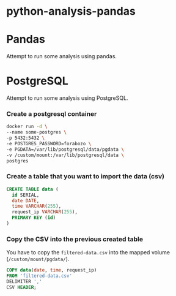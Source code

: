# python-analysis-pandas

# Pandas

Attempt to run some analysis using pandas.

# PostgreSQL

Attempt to run some analysis using PostgreSQL.

### Create a postgresql container

```bash
docker run -d \
--name some-postgres \
-p 5432:5432 \
-e POSTGRES_PASSWORD=forabozo \
-e PGDATA=/var/lib/postgresql/data/pgdata \
-v /custom/mount:/var/lib/postgresql/data \
postgres
```

### Create a table that you want to import the data (csv)

```sql
CREATE TABLE data (
  id SERIAL,
  date DATE,
  time VARCHAR(255),
  request_ip VARCHAR(255),
  PRIMARY KEY (id)
)
```

### Copy the CSV into the previous created table
You have to copy the `filtered-data.csv` into the mapped volume (`/custom/mount/pgdata/`).

```sql
COPY data(date, time, request_ip)
FROM 'filtered-data.csv'
DELIMITER ','
CSV HEADER;
```
